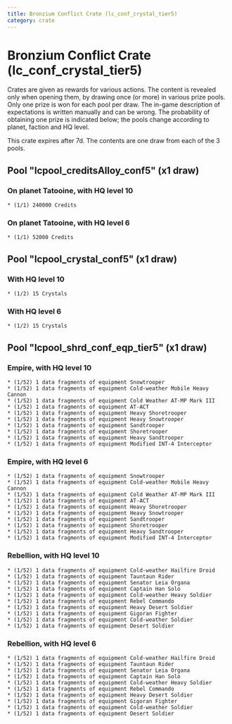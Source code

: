 ```yaml
---
title: Bronzium Conflict Crate (lc_conf_crystal_tier5)
category: crate
---
```


# Bronzium Conflict Crate (lc_conf_crystal_tier5)

Crates are given as rewards for various actions. The content is revealed only when opening them, by drawing once (or more) in various prize pools. Only one prize is won for each pool per draw. The in-game description of expectations is written manually and can be wrong. The probability of obtaining one prize is indicated below; the pools change according to planet, faction and HQ level.

This crate expires after 7d. The contents are one draw from each of the 3 pools.

## Pool "lcpool_creditsAlloy_conf5" (x1 draw)

### On planet Tatooine, with HQ level 10

    * (1/1) 240000 Credits

### On planet Tatooine, with HQ level 6

    * (1/1) 52000 Credits

## Pool "lcpool_crystal_conf5" (x1 draw)

### With HQ level 10

    * (1/2) 15 Crystals

### With HQ level 6

    * (1/2) 15 Crystals

## Pool "lcpool_shrd_conf_eqp_tier5" (x1 draw)

### Empire, with HQ level 10

    * (1/52) 1 data fragments of equipment Snowtrooper
    * (1/52) 1 data fragments of equipment Cold-weather Mobile Heavy Cannon
    * (1/52) 1 data fragments of equipment Cold Weather AT-MP Mark III
    * (1/52) 1 data fragments of equipment AT-ACT
    * (1/52) 1 data fragments of equipment Heavy Shoretrooper
    * (1/52) 1 data fragments of equipment Heavy Snowtrooper
    * (1/52) 1 data fragments of equipment Sandtrooper
    * (1/52) 1 data fragments of equipment Shoretrooper
    * (1/52) 1 data fragments of equipment Heavy Sandtrooper
    * (1/52) 1 data fragments of equipment Modified INT-4 Interceptor

### Empire, with HQ level 6

    * (1/52) 1 data fragments of equipment Snowtrooper
    * (1/52) 1 data fragments of equipment Cold-weather Mobile Heavy Cannon
    * (1/52) 1 data fragments of equipment Cold Weather AT-MP Mark III
    * (1/52) 1 data fragments of equipment AT-ACT
    * (1/52) 1 data fragments of equipment Heavy Shoretrooper
    * (1/52) 1 data fragments of equipment Heavy Snowtrooper
    * (1/52) 1 data fragments of equipment Sandtrooper
    * (1/52) 1 data fragments of equipment Shoretrooper
    * (1/52) 1 data fragments of equipment Heavy Sandtrooper
    * (1/52) 1 data fragments of equipment Modified INT-4 Interceptor

### Rebellion, with HQ level 10

    * (1/52) 1 data fragments of equipment Cold-weather Hailfire Droid
    * (1/52) 1 data fragments of equipment Tauntaun Rider
    * (1/52) 1 data fragments of equipment Senator Leia Organa
    * (1/52) 1 data fragments of equipment Captain Han Solo
    * (1/52) 1 data fragments of equipment Cold-weather Heavy Soldier
    * (1/52) 1 data fragments of equipment Rebel Commando
    * (1/52) 1 data fragments of equipment Heavy Desert Soldier
    * (1/52) 1 data fragments of equipment Gigoran Fighter
    * (1/52) 1 data fragments of equipment Cold-weather Soldier
    * (1/52) 1 data fragments of equipment Desert Soldier

### Rebellion, with HQ level 6

    * (1/52) 1 data fragments of equipment Cold-weather Hailfire Droid
    * (1/52) 1 data fragments of equipment Tauntaun Rider
    * (1/52) 1 data fragments of equipment Senator Leia Organa
    * (1/52) 1 data fragments of equipment Captain Han Solo
    * (1/52) 1 data fragments of equipment Cold-weather Heavy Soldier
    * (1/52) 1 data fragments of equipment Rebel Commando
    * (1/52) 1 data fragments of equipment Heavy Desert Soldier
    * (1/52) 1 data fragments of equipment Gigoran Fighter
    * (1/52) 1 data fragments of equipment Cold-weather Soldier
    * (1/52) 1 data fragments of equipment Desert Soldier